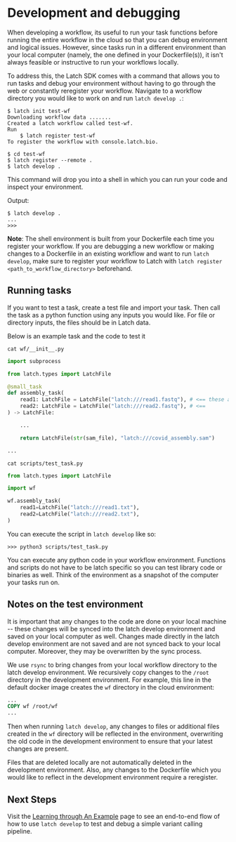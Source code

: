 # Development and debugging

When developing a workflow, its useful to run your task functions before running the entire workflow in the cloud so that you can debug environment and logical issues. However, since tasks run in a different environment than your local computer (namely, the one defined in your Dockerfile(s)), it isn't always feasible or instructive to run your workflows locally.

To address this, the Latch SDK comes with a command that allows you to run tasks and debug your environment without having to go through the web or constantly reregister your workflow. Navigate to a workflow directory you would like to work on and run
 `latch develop .`:

```console
$ latch init test-wf
Downloading workflow data .......
Created a latch workflow called test-wf.
Run
    $ latch register test-wf
To register the workflow with console.latch.bio.

$ cd test-wf
$ latch register --remote .
$ latch develop .
```

This command will drop you into a shell in which you can run your code and inspect your environment.

Output:

```console
$ latch develop .
...
>>>
```

**Note**: The shell environment is built from your Dockerfile each time you register your workflow. If you are debugging a new workflow or making changes to a Dockerfile in an existing workflow and want to run `latch develop`, make sure to register your workflow to Latch with `latch register <path_to_workflow_directory>` beforehand.

## Running tasks

If you want to test a task, create a test file and import your task. Then call the task as a python function using any inputs you would like. For file or directory inputs, the files should be in Latch data.

Below is an example task and the code to test it

```console
cat wf/__init__.py
```

```python
import subprocess

from latch.types import LatchFile

@small_task
def assembly_task(
    read1: LatchFile = LatchFile("latch:///read1.fastq"), # <== these are what the task will be run on
    read2: LatchFile = LatchFile("latch:///read2.fastq"), # <==
) -> LatchFile:

    ...

    return LatchFile(str(sam_file), "latch:///covid_assembly.sam")

...
```

```console
cat scripts/test_task.py
```

```python
from latch.types import LatchFile

import wf

wf.assembly_task(
    read1=LatchFile("latch:///read1.txt"),
    read2=LatchFile("latch:///read2.txt"),
)
```

You can execute the script in `latch develop` like so:

```console
>>> python3 scripts/test_task.py
```

You can execute any python code in your workflow environment. Functions and scripts do not have to be latch specific so you can test library code or binaries as well. Think of the environment as a snapshot of the computer your tasks run on.

## Notes on the test environment

It is important that any changes to the code are done on your local machine -- these changes will be synced into the latch develop environment and saved on your local computer as well. Changes made directly in the latch develop environment are not saved and are not synced back to your local computer. Moreover, they may be overwritten by the sync process.

We use `rsync` to bring changes from your local workflow directory to the latch develop environment. We recursively copy changes to the `/root` directory in the development environment. For example, this line in the default docker image creates the `wf` directory in the cloud environment:

```Dockerfile
...
COPY wf /root/wf
...
```
Then when running `latch develop`, any changes to files or additional files created in the `wf` directory will be reflected in the environment, overwriting the old code in the development environment to ensure that your latest changes are present.

Files that are deleted locally are not automatically deleted in the development environment. Also, any changes to the Dockerfile which you would like to reflect in the development environment require a reregister.

## Next Steps

Visit the [Learning through An Example](../basics/latch_develop_example.md) page to see an end-to-end flow of how to use `latch develop` to test and debug a simple variant calling pipeline.
